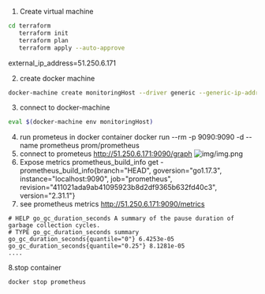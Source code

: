 1. Create virtual machine
```bash
cd terraform
   terraform init
   terraform plan 
   terraform apply --auto-approve
```  
external_ip_address=51.250.6.171

2. create docker machine
```bash
docker-machine create monitoringHost --driver generic --generic-ip-address 51.250.6.171 --generic-ssh-user ubuntu  --generic-ssh-key ~/.ssh/appuser
```
3. connect to docker-machine
```bash
eval $(docker-machine env monitoringHost)
```
4. run prometeus in docker container
docker run --rm -p 9090:9090 -d --name prometheus  prom/prometheus 
5. connect to prometeus
http://51.250.6.171:9090/graph
![img/img.png](img.png)
6. Expose metrics prometheus_build_info
get - prometheus_build_info{branch="HEAD", goversion="go1.17.3", instance="localhost:9090", job="prometheus", revision="411021ada9ab41095923b8d2df9365b632fd40c3", version="2.31.1"}
7. see prometheus metrics
http://51.250.6.171:9090/metrics
```text
# HELP go_gc_duration_seconds A summary of the pause duration of garbage collection cycles.
# TYPE go_gc_duration_seconds summary
go_gc_duration_seconds{quantile="0"} 6.4253e-05
go_gc_duration_seconds{quantile="0.25"} 8.1281e-05
....
```
8.stop container
```bash
docker stop prometheus
```